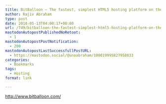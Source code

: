 ```yaml
---
title: BitBalloon – The fastest, simplest HTML5 hosting platform on the planet
author: Rajiv Abraham
type: post
date: 2018-05-13T04:00:17+00:00
url: /749/bitballoon-the-fastest-simplest-html5-hosting-platform-on-the-planet/
mastodonAutopostPublishedNoRetoot:
  - 1
mastodonAutopostPostNotification:
  - 200
mastodonAutopostLastSuccessfullPostURL:
  - https://mastodon.social/@unoabraham/100019995827958033
categories:
  - Bookmarks
tags:
  - Hosting
format: link

---
```

<http://www.bitballoon.com/>